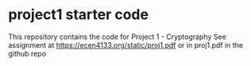 # project1 starter code

This repository contains the code for Project 1 - Cryptography
See assignment at https://ecen4133.org/static/proj1.pdf or in proj1.pdf in the github repo

